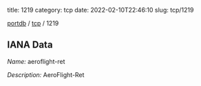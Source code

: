 title: 1219
category: tcp
date: 2022-02-10T22:46:10
slug: tcp/1219

[portdb](/) / [tcp](/category/tcp.html) / 1219


## IANA Data

_Name:_ aeroflight-ret

_Description:_ AeroFlight-Ret

